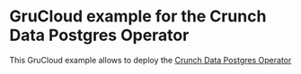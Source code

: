 # GruCloud example for the Crunch Data Postgres Operator

This GruCloud example allows to deploy the [Crunch Data Postgres Operator](https://github.com/CrunchyData/postgres-operator)
